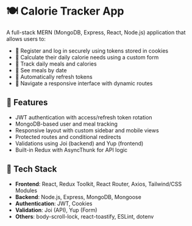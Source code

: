 # 🍽️ Calorie Tracker App

A full-stack MERN (MongoDB, Express, React, Node.js) application that allows users to:

- 🔐 Register and log in securely using tokens stored in cookies
- 🧮 Calculate their daily calorie needs using a custom form
- 📖 Track daily meals and calories
- 📆 See meals by date
- 🔄 Automatically refresh tokens
- 🧭 Navigate a responsive interface with dynamic routes

## 🚀 Features

- JWT authentication with access/refresh token rotation
- MongoDB-based user and meal tracking
- Responsive layout with custom sidebar and mobile views
- Protected routes and conditional redirects
- Validations using Joi (backend) and Yup (frontend)
- Built-in Redux with AsyncThunk for API logic

## 🧰 Tech Stack

- **Frontend**: React, Redux Toolkit, React Router, Axios, Tailwind/CSS Modules
- **Backend**: Node.js, Express, MongoDB, Mongoose
- **Authentication**: JWT, Cookies
- **Validation**: Joi (API), Yup (Form)
- **Others**: body-scroll-lock, react-toastify, ESLint, dotenv

